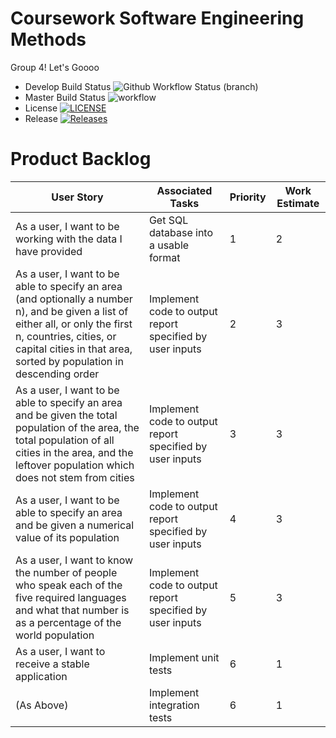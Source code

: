 # Coursework Software Engineering Methods

Group 4! Let's Goooo

* Develop Build Status ![Github Workflow Status (branch)](https://img.shields.io/github/workflow/status/ViktorHatina/sem_cw/A%20workflow%20for%20our%20CW/develop?style=flat-square)
* Master Build Status ![workflow](https://github.com/ViktorHatina/sem_cw/actions/workflows/main.yml/badge.svg)
* License [![LICENSE](https://img.shields.io/github/license/ViktorHatina/sem_cw.svg?style=flat-square)](https://github.com/ViktorHatina/sem_cw/blob/master/LICENSE)
* Release [![Releases](https://img.shields.io/github/release/ViktorHatina/sem_cw/all.svg?style=flat-square)](https://github.com/ViktorHatina/sem_cw/releases)


# Product Backlog
| User Story                                                                                                                                                                                                                       | Associated Tasks | Priority | Work Estimate |
|----------------------------------------------------------------------------------------------------------------------------------------------------------------------------------------------------------------------------------|---|---|---|
| As a user, I want to be working with the data I have provided                                                                                                                                                                    | Get SQL database into a usable format | 1 | 2 |
| As a user, I want to be able to specify an area (and optionally a number n), and be given a list of either all, or only the first n, countries, cities, or capital cities in that area, sorted by population in descending order | Implement code to output report specified by user inputs | 2 | 3 |
| As a user, I want to be able to specify an area and be given the total population of the area, the total population of all cities in the area, and the leftover population which does not stem from cities                       | Implement code to output report specified by user inputs | 3 | 3 |
| As a user, I want to be able to specify an area and be given a numerical value of its population                                                                                                                                 | Implement code to output report specified by user inputs | 4 | 3 |
| As a user, I want to know the number of people who speak each of the five required languages and what that number is as a percentage of the world population                                                                     | Implement code to output report specified by user inputs | 5 | 3 |
| As a user, I want to receive a stable application                                                                                                                                                                                | Implement unit tests | 6 | 1 |
| (As Above)                                                                                                                                                                                                                      | Implement integration tests | 6 | 1 |



